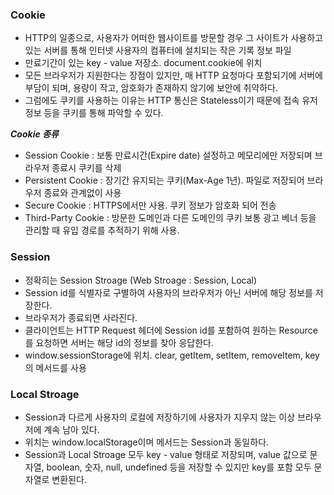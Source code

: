 ### Cookie
- HTTP의 일종으로, 사용자가 어떠한 웹사이트를 방문할 경우 그 사이트가 사용하고 있는 서버를 통해 인터넷 사용자의 컴퓨터에 설치되는 작은 기록 정보 파일
- 만료기간이 있는 key - value 저장소. document.cookie에 위치
- 모든 브라우저가 지원한다는 장점이 있지만, 매 HTTP 요청마다 포함되기에 서버에 부담이 되며, 용량이 작고, 암호화가 존재하지 않기에 보안에 취약하다.
- 그럼에도 쿠키를 사용하는 이유는 HTTP 통신은 Stateless이기 때문에 접속 유저 정보 등을 쿠키를 통해 파악할 수 있다.

***Cookie 종류***
- Session Cookie : 보통 만료시간(Expire date) 설정하고 메모리에만 저장되며 브라우저 종료시 쿠키를 삭제
- Persistent Cookie : 장기간 유지되는 쿠키(Max-Age 1년). 파일로 저장되어 브라우저 종료와 관계없이 사용
- Secure Cookie : HTTPS에서만 사용. 쿠키 정보가 암호화 되어 전송
- Third-Party Cookie : 방문한 도메인과 다른 도메인의 쿠키 보통 광고 베너 등을 관리할 때 유입 경로를 추적하기 위해 사용.

### Session
- 정확히는 Session Stroage (Web Stroage : Session, Local)
- Session id를 식별자로 구별하여 사용자의 브라우저가 아닌 서버에 해당 정보를 저장한다.
- 브라우저가 종료되면 사라진다.
- 클라이언트는 HTTP Request 헤더에 Session id를 포함하여 원하는 Resource를 요청하면 서버는 해당 id의 정보를 찾아 응답한다.
- window.sessionStorage에 위치. clear, getItem, setItem, removeItem, key의 메서드를 사용

### Local Stroage
- Session과 다르게 사용자의 로컬에 저장하기에 사용자가 지우지 않는 이상 브라우저에 계속 남아 있다.
- 위치는 window.localStorage이며 메서드는 Session과 동일하다.
- Session과 Local Stroage 모두 key - value 형태로 저장되며, value 값으로 문자열, boolean, 숫자, null, undefined 등을 저장할 수 있지만
key를 포함 모두 문자열로 변환된다.

